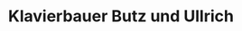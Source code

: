 ---
title: "Klavierbauer Butz und Ullrich"
url: /regensburg/klavierbauer-butz-und-ullrich/
shop: Instrumente
---